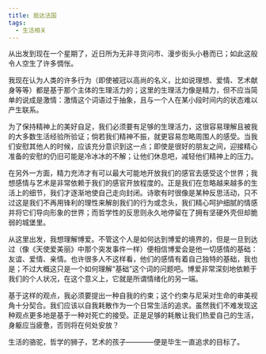 ```yaml
---
title: 抵达法国
tags:
  - 生活相关
---
```


从出发到现在一个星期了，近日所为无非寻货问市、漫步街头小巷而已；如此这般令人空生了许多惆怅。

我现在认为人类的许多行为（即使被冠以高尚的名义，比如说理想、爱情、艺术献身等等）都是基于那个主体的生理活力的；这里的生理活力像是精力，但不应当简单的说成是激情：激情这个词语过于抽象，且与一个人在某小段时间内的状态难以产生联系。

为了保持精神上的美好自足，我们必须要有足够的生理活力，这很容易理解且被我的大多数生活经验所验证；倘若我们精神不振，就更容易忽略周围人的感受。当我们安慰其他人的时候，应该充分意识到这一点；即使是很好的朋友之间，迎接精心准备的安慰的仍旧可能是冷冰冰的不解；让他们休息吧，减轻他们精神上的压力。

在另外一方面，精力充沛才有可以最大可能地开放我们的感官去感受这个世界；我想感情与艺术是非常依赖于我们的感官开放程度的。正是我们在忽略越来越多的生活上的细节，我们才逐渐地使自己走向封闭。诗歌有时很像是某种反思活动，只不过这是我们不再用锋利的理性来解剖我们的行为或念头，我们精心呵护细腻的情感并将它们导向形象的世界；而哲学性的反思则永久地停留在了拥有坚硬外壳但却脆弱的城堡里。

从这里出发，我想理解博爱。不管这个人是如何达到博爱的境界的，但是一旦到达过（像《天使爱美丽》中那个突发事件一样）便相信博爱会是他一切感情的基础：友谊、爱情、亲情。也许很多人不这样看，他们的感情有着自己独特的基础，我也是；不过大概这只是一个如何理解“基础”这个词的问题吧。博爱非常深刻地依赖于我们的个人状况，在这个意义上，它就是所谓情绪化的另一端。

基于这样的观点，我必须要提出一种自我的约束；这个约束与尼采对生命的审美视角十分契合。我们应该以自我耗散作为一个日常生活的追求。虽然我们不难发现这种观点更多地是基于一种对死亡的接受。正是足够的耗散让我们热爱自己的生活，身躯应当疲惫，否则将在何处安放？

生活的骆驼，哲学的狮子，艺术的孩子————便是毕生一直追求的目标了。
